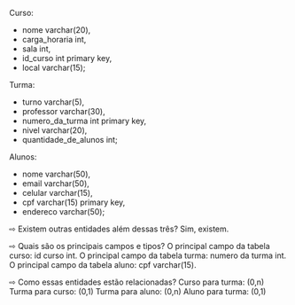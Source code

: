 Curso:
- nome varchar(20),
- carga_horaria int,
- sala int,
- id_curso int primary key,
- local varchar(15);


Turma:
- turno varchar(5),
- professor varchar(30),
- numero_da_turma int primary key,
- nivel varchar(20),
- quantidade_de_alunos int;


Alunos:
- nome varchar(50),
- email varchar(50),
- celular varchar(15),
- cpf varchar(15) primary key,
- endereco varchar(50);

⇨ Existem outras entidades além dessas três?
Sim, existem.

⇨ Quais são os principais campos e tipos?
O principal campo da tabela curso: id curso int.
O principal campo da tabela turma: numero da turma int.
O principal campo da tabela aluno: cpf varchar(15).

⇨ Como essas entidades estão relacionadas?
Curso para turma: (0,n)
Turma para curso: (0,1)
Turma para aluno: (0,n)
Aluno para turma: (0,1)
